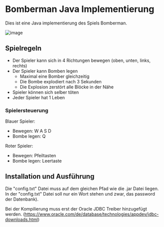 # Bomberman Java Implementierung 
Dies ist eine Java implementierung des Spiels Bomberman. 

![image](https://github.com/user-attachments/assets/252ddaea-1d24-49f4-ae54-a6d3bf192be9)


## Spielregeln
- Der Spieler kann sich in 4 Richtungen bewegen (oben, unten, links, rechts)
- Der Spieler kann Bomben legen 
  - Maximal eine Bomber gleichzeitig 
  - Die Bombe explodiert nach 3 Sekunden
  - Die Explosion zerstört alle Blöcke in der Nähe
- Spieler können sich selber töten
- Jeder Spieler hat 1 Leben

### Spielersteuerung
Blauer Spieler: 
- Bewegen: W A S D
- Bombe legen: Q

Roter Spieler:
- Bewegen: Pfeiltasten
- Bombe legen: Leertaste

## Installation und Ausführung
Die "config.txt" Datei muss auf dem gleichen Pfad wie die .jar Datei liegen.
In der "config.txt" Datei soll nur ein Wort stehen und zwar, das password der Datenbank).

Bei der Kompilierung muss erst der Oracle JDBC Treiber hinzugefügt werden. (https://www.oracle.com/de/database/technologies/appdev/jdbc-downloads.html)
